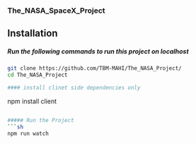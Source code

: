 ### The_NASA_SpaceX_Project

## Installation

##### Run the following commands to run this project on localhost

```sh
git clone https://github.com/TBM-MAHI/The_NASA_Project/
cd The_NASA_Project
```
```sh
#### install clinet side dependencies only 
```
npm install client
```sh

##### Run the Project
```sh
npm run watch
```
